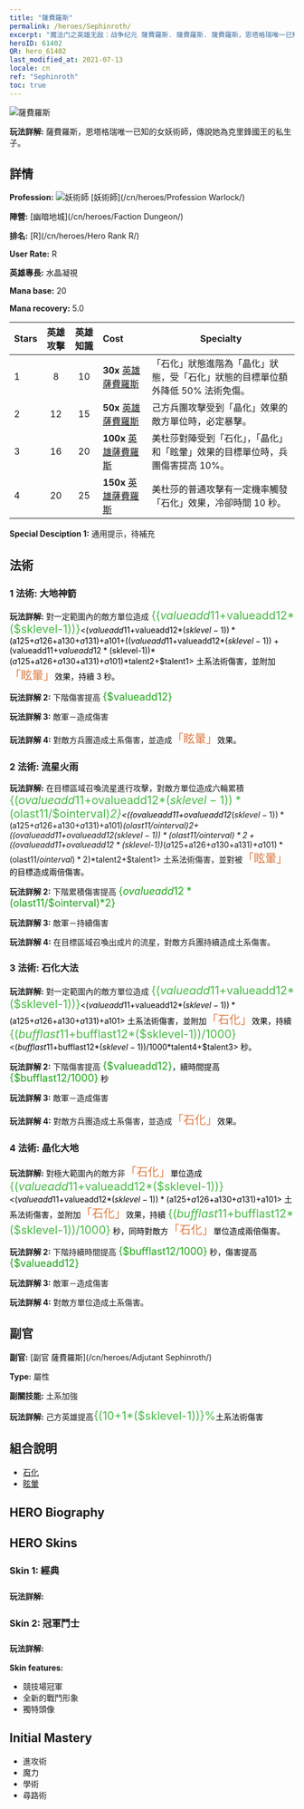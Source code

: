 ```yaml
---
title: "薩費羅斯"
permalink: /heroes/Sephinroth/
excerpt: "魔法门之英雄无敌：战争纪元 薩費羅斯. 薩費羅斯. 薩費羅斯，恩塔格瑞唯一已知的女妖術師，傳說她為克里鋒國王的私生子。"
heroID: 61402
QR: hero_61402
last_modified_at: 2021-07-13
locale: cn
ref: "Sephinroth"
toc: true
---
```

  ![薩費羅斯](/images/h/h_Sephinroth.jpg)

 **玩法詳解:** 薩費羅斯，恩塔格瑞唯一已知的女妖術師，傳說她為克里鋒國王的私生子。
## 詳情
 **Profession:** ![妖術師](/images/h/h_prof_11.png)  [妖術師](/cn/heroes/Profession Warlock/)

 **陣營:** [幽暗地城](/cn/heroes/Faction Dungeon/)

 **排名:** [R](/cn/heroes/Hero Rank R/)

 **User Rate:** R

 **英雄專長:** 水晶凝視

 **Mana base:** 20

 **Mana recovery:** 5.0


  | Stars | 英雄攻擊 | 英雄知識 | Cost |     Specialty     |
  |---------|:---------------:|:---------------:|:--|--------------------|
  |    1    | 8 | 10 | **30x** [英雄薩費羅斯](/cn/Items/her_392/) | 「石化」狀態進階為「晶化」狀態，受「石化」狀態的目標單位額外降低 50% 法術免傷。 |
  |    2    | 12 | 15 | **50x** [英雄薩費羅斯](/cn/Items/her_392/) | 己方兵團攻擊受到「晶化」效果的敵方單位時，必定暴擊。 |
  |    3    | 16 | 20 | **100x** [英雄薩費羅斯](/cn/Items/her_392/) | 美杜莎對陣受到「石化」，「晶化」和「眩暈」效果的目標單位時，兵團傷害提高 10%。 |
  |    4    | 20 | 25 | **150x** [英雄薩費羅斯](/cn/Items/her_392/) | 美杜莎的普通攻擊有一定機率觸發「石化」效果，冷卻時間 10 秒。 |

 **Special Desciption 1:** 通用提示，待補充

## 法術
### 1 法術: 大地神箭
 **玩法詳解:** 對一定範圍內的敵方單位造成 <span style="color: #48b946;font-size:20px">{($valueadd11+$valueadd12*($sklevel-1))}</span><span style="color: black"><($valueadd11+$valueadd12*($sklevel-1))*($a125+$a126+$a130+$a131)+$a101+(($valueadd11+$valueadd12*($sklevel-1))+($valueadd11+$valueadd12*($sklevel-1))*($a125+$a126+$a130+$a131)+$a101)*$talent2+$talent1> 土系法術傷害，並附加<span style="color: #e07c44;font-size:20px">「眩暈」</span><span style="color: black">效果，持續 3 秒。

 **玩法詳解 2:** 下階傷害提高 <span style="color: #1ca216;font-size:18px">{$valueadd12}</span><span style="color: black">

 **玩法詳解 3:** 敵軍－造成傷害

 **玩法詳解 4:** 對敵方兵團造成土系傷害，並造成<span style="color: #e07c44;font-size:20px">「眩暈」</span><span style="color: black">效果。

### 2 法術: 流星火雨
 **玩法詳解:** 在目標區域召喚流星進行攻擊，對敵方單位造成六輪累積 <span style="color: #48b946;font-size:20px">{($ovalueadd11+$ovalueadd12*($sklevel-1))*($olast11/$ointerval)*2}</span><span style="color: black"><(($ovalueadd11+$ovalueadd12*($sklevel-1))*($a125+$a126+$a130+$a131)+$a101)*($olast11/$ointerval)*2+(($ovalueadd11+$ovalueadd12*($sklevel-1))*($olast11/$ointerval)*2+(($ovalueadd11+$ovalueadd12*($sklevel-1))*($a125+$a126+$a130+$a131)+$a101)*($olast11/$ointerval)*2)*$talent2+$talent1> 土系法術傷害，並對被<span style="color: #e07c44;font-size:20px">「眩暈」</span><span style="color: black">的目標造成兩倍傷害。

 **玩法詳解 2:** 下階累積傷害提高 <span style="color: #1ca216;font-size:18px">{$ovalueadd12*($olast11/$ointerval)*2}</span><span style="color: black">

 **玩法詳解 3:** 敵軍－持續傷害

 **玩法詳解 4:** 在目標區域召喚出成片的流星，對敵方兵團持續造成土系傷害。

### 3 法術: 石化大法
 **玩法詳解:** 對一定範圍內的敵方單位造成 <span style="color: #48b946;font-size:20px">{($valueadd11+$valueadd12*($sklevel-1))}</span><span style="color: black"><($valueadd11+$valueadd12*($sklevel-1))*($a125+$a126+$a130+$a131)+$a101> 土系法術傷害，並附加<span style="color: #e07c44;font-size:20px">「石化」</span><span style="color: black">效果，持續 <span style="color: #48b946;font-size:20px">{($bufflast11+$bufflast12*($sklevel-1))/1000}</span><span style="color: black"><($bufflast11+$bufflast12*($sklevel-1))/1000*$talent4+$talent3> 秒。

 **玩法詳解 2:** 下階傷害提高 <span style="color: #1ca216;font-size:18px">{$valueadd12}</span><span style="color: black">，續時間提高 <span style="color: #1ca216;font-size:18px">{$bufflast12/1000}</span><span style="color: black"> 秒

 **玩法詳解 3:** 敵軍－造成傷害

 **玩法詳解 4:** 對敵方兵團造成土系傷害，並造成<span style="color: #e07c44;font-size:20px">「石化」</span><span style="color: black">效果。

### 4 法術: 晶化大地
 **玩法詳解:** 對極大範圍內的敵方非<span style="color: #e07c44;font-size:20px">「石化」</span><span style="color: black">單位造成 <span style="color: #48b946;font-size:20px">{($valueadd11+$valueadd12*($sklevel-1))}</span><span style="color: black"><($valueadd11+$valueadd12*($sklevel-1))*($a125+$a126+$a130+$a131)+$a101> 土系法術傷害，並附加<span style="color: #e07c44;font-size:20px">「石化」</span><span style="color: black">效果，持續 <span style="color: #48b946;font-size:20px">{($bufflast11+$bufflast12*($sklevel-1))/1000}</span><span style="color: black"> 秒，同時對敵方<span style="color: #e07c44;font-size:20px">「石化」</span><span style="color: black">單位造成兩倍傷害。

 **玩法詳解 2:** 下階持續時間提高 <span style="color: #1ca216;font-size:18px">{$bufflast12/1000}</span><span style="color: black"> 秒，傷害提高 <span style="color: #1ca216;font-size:18px">{$valueadd12}</span><span style="color: black">

 **玩法詳解 3:** 敵軍－造成傷害

 **玩法詳解 4:** 對敵方單位造成土系傷害。


## 副官

 **副官:**  [副官 薩費羅斯](/cn/heroes/Adjutant Sephinroth/) 

 **Type:**  屬性 

 **副關技能:**  土系加強 

 **玩法詳解:** 己方英雄提高<span style="color: #48b946;font-size:20px">{(10+1*($sklevel-1))}%</span><span style="color: black">土系法術傷害

## 組合說明

* [石化](/cn/combination/石化/) 
* [眩暈](/cn/combination/眩暈/) 

## HERO Biography

## HERO Skins
### Skin 1: **經典**

 **玩法詳解:** <span style="color: #ffffff;font-size:20px">　　　我才是預言中的公主！</span>


### Skin 2: **冠軍鬥士**

 **玩法詳解:** <span style="color: #ffffff;font-size:20px">英雄中的鬥士，競技場上的冠軍！</span>

 **Skin features:** 

   - 競技場冠軍
   - 全新的戰鬥形象
   - 獨特頭像


## Initial Mastery
   - 進攻術
   - 魔力
   - 學術
   - 尋路術
